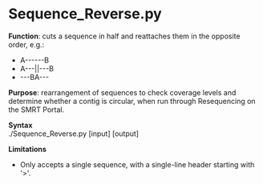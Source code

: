 # Sequence_Reverse.py

**Function**: cuts a sequence in half and reattaches them in the opposite order, e.g.:
* A------B
* A---||---B
* ---BA---

**Purpose**: rearrangement of sequences to check coverage levels and determine whether
a contig is circular, when run through Resequencing on the SMRT Portal.

**Syntax**  
./Sequence_Reverse.py [input] [output]

**Limitations**
* Only accepts a single sequence, with a single-line header starting with '>'.

